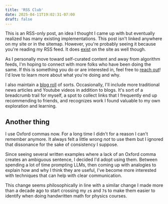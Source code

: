 ```yaml
---
title: 'RSS Club'
date: 2025-04-11T19:02:31-07:00
draft: false
---
```


This is an RSS-only post, an idea I thought I came up with but eventually realized has many existing implementations.
This post isn't linked anywhere on my site or in the sitemap.
However, you're probably seeing it because you're reading my RSS feed.
It does [exist](/rss/2025/rss-club) on the site as well though.

As I personally move toward self-curated content and away from algorithm feeds, I'm hoping to connect with more folks who have been doing the same.
If this is something you do or are interested in, feel free to [reach out](mailto:dcorin6@gmail.com)!
I'd love to learn more about what you're doing and why.

I also maintain a [blog roll](/feeds/curated/) of sorts.
Occasionally, I'll include more traditional news articles and Youtube videos in addition to blogs.
It's sort of a breadcrumb trail for myself, a spot to collect links that I frequently end up recommending to friends, and recognizes work I found valuable to my own exploration and learning.

## Another thing

I use Oxford commas now.
For a long time I didn't for a reason I can't remember anymore.
It always felt a little wrong _not_ to use them but I ignored that dissonance for the sake of consistency I suppose.

Since seeing several written examples where a lack of an Oxford comma creates an ambiguous sentence, I decided I'd adopt using them.
Between spending a lot of time prompting LLMs, then coming up with analogies to explain how and why I think they are useful, I've become more interested with techniques that can help with clear communication.

This change seems philosophically in line with a similar change I made more than a decade ago to start crossing my `z`s and `7`s to make them easier to identify when doing handwritten math for physics courses.
